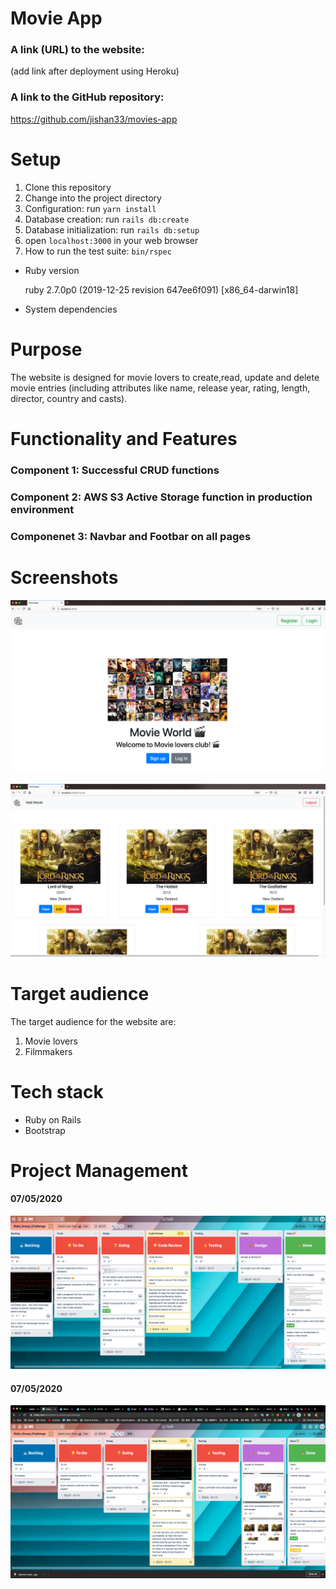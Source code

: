 # Movie App

### A link (URL) to the website:
(add link after deployment using Heroku)

### A link to the GitHub repository:
https://github.com/jishan33/movies-app

# Setup

1. Clone this repository
2. Change into the project directory
3. Configuration: run `yarn install`
4. Database creation: run `rails db:create`
5. Database initialization: run `rails db:setup`
6. open `localhost:3000` in your web browser
7. How to run the test suite: `bin/rspec`

* Ruby version

  ruby 2.7.0p0 (2019-12-25 revision 647ee6f091) [x86_64-darwin18]

* System dependencies

# Purpose

The website is designed for movie lovers to create,read, update and delete movie entries (including attributes like name, release year, rating, length, director, country and casts).

# Functionality and Features

### Component 1: Successful CRUD functions

### Component 2: AWS S3 Active Storage function in production environment

### Componenet 3: Navbar and Footbar on all pages

# Screenshots

![Movieapp_homepage](app/assets/images/docs/Movieapp_Rootpage.png)

![Movieapp_homepage](app/assets/images/docs/Movieapp_indexpage.png)

# Target audience

The target audience for the website are:
  1. Movie lovers
  2. Filmmakers

# Tech stack
- Ruby on Rails
- Bootstrap

# Project Management

#### 07/05/2020
![avatar](app/assets/images/docs/Rails_Group_Challange_Trello_board_20200507.png)

#### 07/05/2020
![avatar](app/assets/images/docs/Rails_Group_Trello_Board_20200508.png)


